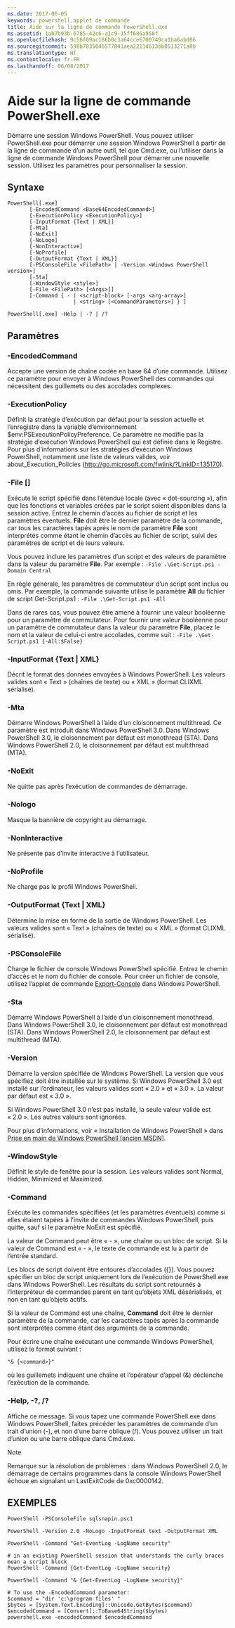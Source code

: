 ```yaml
---
ms.date: 2017-06-05
keywords: powershell,applet de commande
title: Aide sur la ligne de commande PowerShell.exe
ms.assetid: 1ab7b93b-6785-42c6-a1c9-35ff686a958f
ms.openlocfilehash: 9c56f09ac186b0c3a64cce6700740ca1ba6abd06
ms.sourcegitcommit: 598b7835046577841aea2211d613bb8513271a8b
ms.translationtype: HT
ms.contentlocale: fr-FR
ms.lasthandoff: 06/08/2017
---
```

# <a name="powershellexe-command-line-help"></a>Aide sur la ligne de commande PowerShell.exe
Démarre une session Windows PowerShell. Vous pouvez utiliser PowerShell.exe pour démarrer une session Windows PowerShell à partir de la ligne de commande d’un autre outil, tel que Cmd.exe, ou l’utiliser dans la ligne de commande Windows PowerShell pour démarrer une nouvelle session. Utilisez les paramètres pour personnaliser la session.

## <a name="syntax"></a>Syntaxe

```
PowerShell[.exe]
       [-EncodedCommand <Base64EncodedCommand>]
       [-ExecutionPolicy <ExecutionPolicy>]
       [-InputFormat {Text | XML}] 
       [-Mta]
       [-NoExit]
       [-NoLogo]
       [-NonInteractive] 
       [-NoProfile] 
       [-OutputFormat {Text | XML}] 
       [-PSConsoleFile <FilePath> | -Version <Windows PowerShell version>]
       [-Sta]
       [-WindowStyle <style>]
       [-File <FilePath> [<Args>]]
       [-Command { - | <script-block> [-args <arg-array>]
                     | <string> [<CommandParameters>] } ]

PowerShell[.exe] -Help | -? | /?
```

## <a name="parameters"></a>Paramètres

### <a name="-encodedcommand-base64encodedcommand"></a>-EncodedCommand <Base64EncodedCommand>
Accepte une version de chaîne codée en base 64 d’une commande. Utilisez ce paramètre pour envoyer à Windows PowerShell des commandes qui nécessitent des guillemets ou des accolades complexes.

### <a name="-executionpolicy-executionpolicy"></a>-ExecutionPolicy <ExecutionPolicy>
Définit la stratégie d’exécution par défaut pour la session actuelle et l’enregistre dans la variable d’environnement $env:PSExecutionPolicyPreference. Ce paramètre ne modifie pas la stratégie d’exécution Windows PowerShell qui est définie dans le Registre. Pour plus d’informations sur les stratégies d’exécution Windows PowerShell, notamment une liste de valeurs valides, voir about_Execution_Policies (http://go.microsoft.com/fwlink/?LinkID=135170).

### <a name="-file-filepath-parameters"></a>-File <FilePath> \[<Parameters>]
Exécute le script spécifié dans l’étendue locale (avec « dot-sourcing »), afin que les fonctions et variables créées par le script soient disponibles dans la session active. Entrez le chemin d’accès au fichier de script et les paramètres éventuels. **File** doit être le dernier paramètre de la commande, car tous les caractères tapés après le nom de paramètre **File** sont interprétés comme étant le chemin d’accès au fichier de script, suivi des paramètres de script et de leurs valeurs.

Vous pouvez inclure les paramètres d’un script et des valeurs de paramètre dans la valeur du paramètre **File**. Par exemple : `-File .\Get-Script.ps1 -Domain Central`

En règle générale, les paramètres de commutateur d’un script sont inclus ou omis. Par exemple, la commande suivante utilise le paramètre **All** du fichier de script Get-Script.ps1 : `-File .\Get-Script.ps1 -All`

Dans de rares cas, vous pouvez être amené à fournir une valeur booléenne pour un paramètre de commutateur. Pour fournir une valeur booléenne pour un paramètre de commutateur dans la valeur du paramètre **File**, placez le nom et la valeur de celui-ci entre accolades, comme suit : `-File .\Get-Script.ps1 {-All:$False}`

### <a name="-inputformat-text--xml"></a>-InputFormat {Text | XML}
Décrit le format des données envoyées à Windows PowerShell. Les valeurs valides sont « Text » (chaînes de texte) ou « XML » (format CLIXML sérialisé).

### <a name="-mta"></a>-Mta
Démarre Windows PowerShell à l’aide d’un cloisonnement multithread. Ce paramètre est introduit dans Windows PowerShell 3.0. Dans Windows PowerShell 3.0, le cloisonnement par défaut est monothread (STA). Dans Windows PowerShell 2.0, le cloisonnement par défaut est multithread (MTA).

### <a name="-noexit"></a>-NoExit
Ne quitte pas après l’exécution de commandes de démarrage.

### <a name="-nologo"></a>-Nologo
Masque la bannière de copyright au démarrage.

### <a name="-noninteractive"></a>-NonInteractive
Ne présente pas d’invite interactive à l’utilisateur.

### <a name="-noprofile"></a>-NoProfile
Ne charge pas le profil Windows PowerShell.

### <a name="-outputformat-text--xml"></a>-OutputFormat {Text | XML}
Détermine la mise en forme de la sortie de Windows PowerShell. Les valeurs valides sont « Text » (chaînes de texte) ou « XML » (format CLIXML sérialisé).

### <a name="-psconsolefile-filepath"></a>-PSConsoleFile <FilePath>
Charge le fichier de console Windows PowerShell spécifié. Entrez le chemin d’accès et le nom du fichier de console. Pour créer un fichier de console, utilisez l’applet de commande [Export-Console](https://technet.microsoft.com/en-us/library/4bab1c02-9e61-4aaf-9957-11d1934ef4ef) dans Windows PowerShell.

### <a name="-sta"></a>-Sta
Démarre Windows PowerShell à l’aide d’un cloisonnement monothread. Dans Windows PowerShell 3.0, le cloisonnement par défaut est monothread (STA). Dans Windows PowerShell 2.0, le cloisonnement par défaut est multithread (MTA).

### <a name="-version-windows-powershell-version"></a>-Version <Windows PowerShell Version>
Démarre la version spécifiée de Windows PowerShell. La version que vous spécifiez doit être installée sur le système. Si Windows PowerShell 3.0 est installé sur l’ordinateur, les valeurs valides sont « 2.0 » et « 3.0 ». La valeur par défaut est « 3.0 ».

Si Windows PowerShell 3.0 n’est pas installé, la seule valeur valide est « 2.0 ». Les autres valeurs sont ignorées.

Pour plus d’informations, voir « Installation de Windows PowerShell » dans [Prise en main de Windows PowerShell [ancien MSDN]](https://technet.microsoft.com/en-us/library/69555d95-b481-43e1-86e7-b46d68b3e2dd).

### <a name="-windowstyle-window-style"></a>-WindowStyle <Window style>
Définit le style de fenêtre pour la session. Les valeurs valides sont Normal, Hidden, Minimized et Maximized.

### <a name="-command"></a>-Command
Exécute les commandes spécifiées (et les paramètres éventuels) comme si elles étaient tapées à l’invite de commandes Windows PowerShell, puis quitte, sauf si le paramètre NoExit est spécifié.

La valeur de Command peut être « - », une chaîne ou un bloc de script. Si la valeur de Command est « - », le texte de commande est lu à partir de l’entrée standard.

Les blocs de script doivent être entourés d’accolades ({}). Vous pouvez spécifier un bloc de script uniquement lors de l’exécution de PowerShell.exe dans Windows PowerShell. Les résultats du script sont retournés à l’interpréteur de commandes parent en tant qu’objets XML désérialisés, et non en tant qu’objets actifs.

Si la valeur de Command est une chaîne, **Command** doit être le dernier paramètre de la commande, car les caractères tapés après la commande sont interprétés comme étant des arguments de la commande.

Pour écrire une chaîne exécutant une commande Windows PowerShell, utilisez le format suivant :

```
"& {<command>}"
```

où les guillemets indiquent une chaîne et l’opérateur d’appel (&) déclenche l’exécution de la commande.

### <a name="-help---"></a>-Help, -?, /?
Affiche ce message. Si vous tapez une commande PowerShell.exe dans Windows PowerShell, faites précéder les paramètres de commande d’un trait d’union (-), et non d’une barre oblique (/). Vous pouvez utiliser un trait d’union ou une barre oblique dans Cmd.exe.

> [!NOTE]
> Remarque sur la résolution de problèmes : dans Windows PowerShell 2.0, le démarrage de certains programmes dans la console Windows PowerShell échoue en signalant un LastExitCode de 0xc0000142.

## <a name="examples"></a>EXEMPLES

```
PowerShell -PSConsoleFile sqlsnapin.psc1

PowerShell -Version 2.0 -NoLogo -InputFormat text -OutputFormat XML

PowerShell -Command "Get-EventLog -LogName security"

# in an existing PowerShell session that understands the curly braces mean a script block
PowerShell -Command {Get-EventLog -LogName security}

PowerShell -Command "& {Get-EventLog -LogName security}"

# To use the -EncodedCommand parameter:
$command = "dir 'c:\program files' "
$bytes = [System.Text.Encoding]::Unicode.GetBytes($command)
$encodedCommand = [Convert]::ToBase64String($bytes)
powershell.exe -encodedCommand $encodedCommand
```

